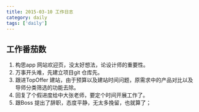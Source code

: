 ```yaml
---
title: 2015-03-10 工作日志
category: daily
tags: ['daily']
---
```


## 工作番茄数
1. 构思app 网站欢迎页，没太好想法，论设计师的重要性。
2. 万事开头难，先建立项目git 仓库先。
3. 跟进TopOffer 建站，由于预算以及建站时间问题，原需求中的产品对比以及导师分类筛选的功能去除。
4. 回复了个假进度给中大张老师，要定个时间开展工作了。
5. 跟Boss 提出了辞职，态度平静，无太多挽留，也就算了；